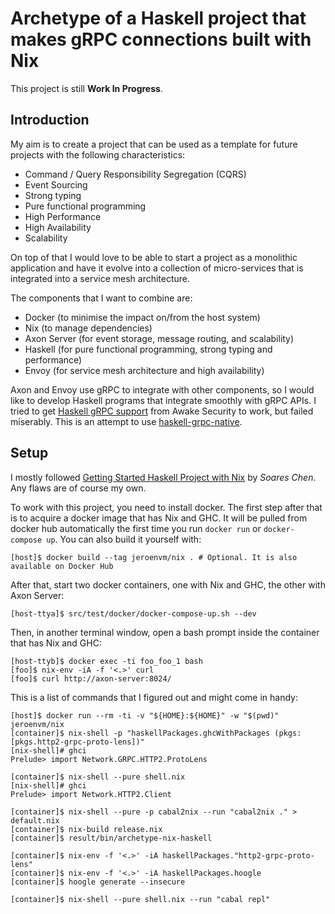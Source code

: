 # Archetype of a Haskell project that makes gRPC connections built with Nix

This project is still **Work In Progress**.

## Introduction

My aim is to create a project that
can be used as a template for future projects with the following
characteristics:
* Command / Query Responsibility Segregation (CQRS)
* Event Sourcing
* Strong typing
* Pure functional programming
* High Performance
* High Availability
* Scalability

On top of that I would love to be able to start a project as a monolithic
application and have it evolve into a collection of micro-services that is
integrated into a service mesh architecture.

The components that I want to combine are:
* Docker (to minimise the impact on/from the host system)
* Nix (to manage dependencies)
* Axon Server (for event storage, message routing, and scalability)
* Haskell (for pure functional programming, strong typing and performance)
* Envoy (for service mesh architecture and high availability)

Axon and Envoy use gRPC to integrate with other components, so I would like to
develop Haskell programs that integrate smoothly with gRPC APIs. I tried to
get [Haskell gRPC support](https://github.com/awakesecurity/gRPC-haskell)
from Awake Security to work, but failed miserably. This is an attempt to use
[haskell-grpc-native](https://github.com/haskell-grpc-native).

## Setup

I mostly followed [Getting Started Haskell Project with Nix](https://maybevoid.com/posts/2019-01-27-getting-started-haskell-nix.html)
by _Soares Chen_. Any flaws are of course my own.

To work with this project, you need to install docker. The first step after
that is to acquire a docker image that has Nix and GHC. It will be pulled from
docker hub automatically the first time you run `docker run` or
`docker-compose up`. You can also build it yourself with:
```
[host]$ docker build --tag jeroenvm/nix . # Optional. It is also available on Docker Hub
```

After that, start two docker containers, one with Nix and GHC, the other with
Axon Server: 
```
[host-ttya]$ src/test/docker/docker-compose-up.sh --dev
```

Then, in another terminal window, open a bash prompt inside the container that
has Nix and GHC:
```
[host-ttyb]$ docker exec -ti foo_foo_1 bash
[foo]$ nix-env -iA -f '<.>' curl
[foo]$ curl http://axon-server:8024/
```

This is a list of commands that I figured out and might come in handy: 
```
[host]$ docker run --rm -ti -v "${HOME}:${HOME}" -w "$(pwd)" jeroenvm/nix
[container]$ nix-shell -p "haskellPackages.ghcWithPackages (pkgs: [pkgs.http2-grpc-proto-lens])"
[nix-shell]# ghci
Prelude> import Network.GRPC.HTTP2.ProtoLens

[container]$ nix-shell --pure shell.nix
[nix-shell]# ghci
Prelude> import Network.HTTP2.Client

[container]$ nix-shell --pure -p cabal2nix --run "cabal2nix ." > default.nix
[container]$ nix-build release.nix
[container]$ result/bin/archetype-nix-haskell

[container]$ nix-env -f '<.>' -iA haskellPackages."http2-grpc-proto-lens"
[container]$ nix-env -f '<.>' -iA haskellPackages.hoogle
[container]$ hoogle generate --insecure

[container]$ nix-shell --pure shell.nix --run "cabal repl"
```
